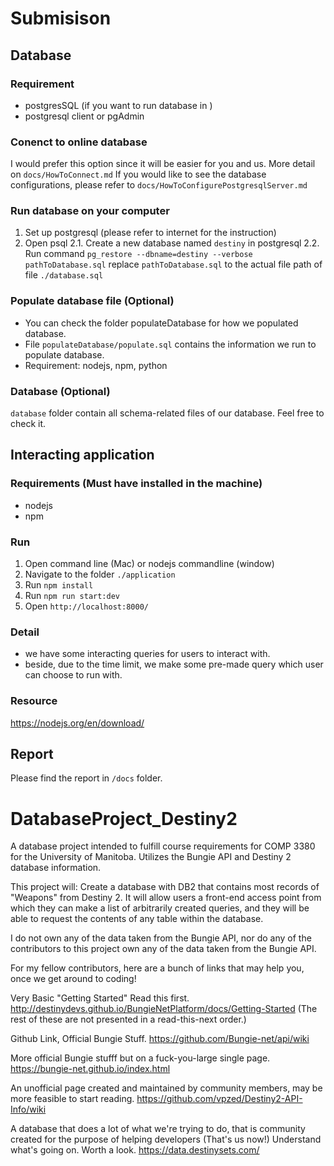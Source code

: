 # Submisison
## Database
### Requirement
- postgresSQL (if you want to run database in )
- postgresql client or pgAdmin
### Conenct to online database 
I would prefer this option since it will be easier for you and us.
More detail on `docs/HowToConnect.md`
If you would like to see the database configurations, please refer to `docs/HowToConfigurePostgresqlServer.md`

### Run database on your computer
1. Set up postgresql (please refer to internet for the instruction)
2. Open psql
2.1. Create a new database named `destiny` in postgresql
2.2. Run command `pg_restore --dbname=destiny --verbose pathToDatabase.sql`
 replace `pathToDatabase.sql` to the actual file path of file `./database.sql`

### Populate database file (Optional)
- You can check the folder populateDatabase for how we populated database.
- File `populateDatabase/populate.sql` contains the information we run to populate database.
- Requirement: nodejs, npm, python

### Database (Optional)
`database` folder contain all schema-related files of our database. Feel free to check it.

## Interacting application
### Requirements (Must have installed in the machine)
- nodejs
- npm

### Run
1. Open command line (Mac) or nodejs commandline (window)
2. Navigate to the folder `./application`
3. Run `npm install`
4. Run `npm run start:dev`
5. Open `http://localhost:8000/`

### Detail
- we have some interacting queries for users to interact with.
- beside, due to the time limit, we make some pre-made query which user can choose to run with. 

### Resource
https://nodejs.org/en/download/

## Report
Please find the report in `/docs` folder. 


# DatabaseProject_Destiny2
A database project intended to fulfill course requirements for COMP 3380 for the University of Manitoba. Utilizes the Bungie API and Destiny 2 database information.

This project will:
  Create a database with DB2 that contains most records of "Weapons" from Destiny 2. It will allow users a front-end access point from which they can make a list of arbitrarily created queries, and they will be able to request the contents of any table within the database.
  
I do not own any of the data taken from the Bungie API, nor do any of the contributors to this project own any of the data taken from the Bungie API.


For my fellow contributors, here are a bunch of links that may help you, once we get around to coding!

Very Basic "Getting Started" Read this first.
http://destinydevs.github.io/BungieNetPlatform/docs/Getting-Started
(The rest of these are not presented in a read-this-next order.)

Github Link, Official Bungie Stuff.
https://github.com/Bungie-net/api/wiki

More official Bungie stufff but on a fuck-you-large single page.
https://bungie-net.github.io/index.html

An unofficial page created and maintained by community members, may be more feasible to start reading.
https://github.com/vpzed/Destiny2-API-Info/wiki

A database that does a lot of what we're trying to do, that is community created for the purpose of helping developers (That's us now!) Understand what's going on. Worth a look.
https://data.destinysets.com/


<Constantly in update>
